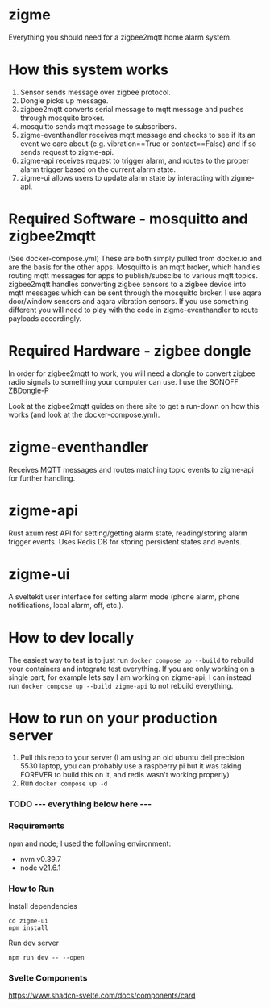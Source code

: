 # zigme
Everything you should need for a zigbee2mqtt home alarm system.

# How this system works
1. Sensor sends message over zigbee protocol.
2. Dongle picks up message.
3. zigbee2mqtt converts serial message to mqtt message and pushes through mosquito broker.
4. mosquitto sends mqtt message to subscribers.
5. zigme-eventhandler receives mqtt message and checks to see if its an event we care about (e.g. vibration==True or contact==False) and if so sends request to zigme-api.
6. zigme-api receives request to trigger alarm, and routes to the proper alarm trigger based on the current alarm state.
7. zigme-ui allows users to update alarm state by interacting with zigme-api.

# Required Software - mosquitto and zigbee2mqtt
(See docker-compose.yml) These are both simply pulled from docker.io and are the basis for the other apps. Mosquitto is an mqtt broker, which handles routing mqtt messages for apps to publish/subscibe to various mqtt topics. zigbee2mqtt handles converting zigbee sensors to a zigbee device into mqtt messages which can be sent through the mosquitto broker. I use aqara door/window sensors and aqara vibration sensors. If you use something different you will need to play with the code in zigme-eventhandler to route payloads accordingly.

# Required Hardware - zigbee dongle
In order for zigbee2mqtt to work, you will need a dongle to convert zigbee radio signals to something your computer can use. I use the SONOFF [ZBDongle-P](https://www.amazon.com/SONOFF-Gateway-Universal-Assistant-Wireless/dp/B09KXTCMSC/ref=sr_1_6?dib=eyJ2IjoiMSJ9.xfFEitihTiGU5eql5n0JRaiyH8Qi1VdW79xhXrnRDnm1ipELTPiwLomv8dyo8eQE0KuDIUbsSMW0000sKCBlk3d6K6xwghSgVEQorgtuEkOuAQvCtqqPSbAE455PvQujwJ3e-i47WpziGhn0WEt1RO0Tz6HvkHQOMNtGU0ezMpMWGdJ6tKfx-FYAcwtfROjLSHXOFj1EXOj3jgdgAzf002Q5ZASzzNrB79eQrldWmYei_QAr5MQslBO-sPedn79iRDxaQuTVAJEXmHQ68R7s8inK46yX-qUgdFKGffKYrKM.a2bxwBBR8V1JYnyF9PajdQsb6b5swU4JGxZhem-Yjbk&dib_tag=se&keywords=Zigbee2mqtt&qid=1710736347&sr=8-6&th=1)

Look at the zigbee2mqtt guides on there site to get a run-down on how this works (and look at the docker-compose.yml).

# zigme-eventhandler
Receives MQTT messages and routes matching topic events to zigme-api for further handling.

# zigme-api
Rust axum rest API for setting/getting alarm state, reading/storing alarm trigger events. Uses Redis DB for storing persistent states and events.

# zigme-ui
A sveltekit user interface for setting alarm mode (phone alarm, phone notifications, local alarm, off, etc.).


# How to dev locally
The easiest way to test is to just run `docker compose up --build` to rebuild your containers and integrate test everything.
If you are only working on a single part, for example lets say I am working on zigme-api, I can instead run `docker compose up --build zigme-api` to not rebuild everything.

# How to run on your production server  
1. Pull this repo to your server (I am using an old ubuntu dell precision 5530 laptop, you can probably use a raspberry pi but it was taking FOREVER to build this on it, and redis wasn't working properly)
2. Run `docker compose up -d`


### TODO --- everything below here ---

### Requirements
npm and node; I used the following environment:
- nvm v0.39.7
- node v21.6.1

### How to Run
Install dependencies
```
cd zigme-ui
npm install
```
Run dev server
```
npm run dev -- --open
```

### Svelte Components
https://www.shadcn-svelte.com/docs/components/card

